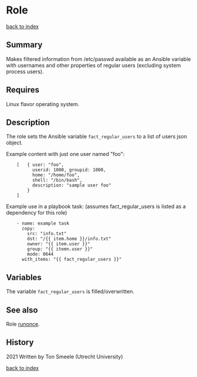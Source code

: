 # Role <name>
[back to index](../index.md#Roles)

## Summary
Makes filtered information from /etc/passwd available as an Ansible variable
with usernames and other properties of regular users (excluding system process users).

## Requires
Linux flavor operating system.

## Description
The role sets the Ansible variable `fact_regular_users` to a list of users json object. 

Example content with just one user named "foo": 
```
    [   { user: "foo", 
          userid: 1000, groupid: 1000, 
          home: "/home/foo", 
          shell: "/bin/bash",
          description: "sample user foo"
        }  
    ]
```
Example use in a playbook task:
(assumes fact_regular_users is listed as a dependency for this role) 
```
    - name: example task
      copy:
        src: "info.txt"
        dst: "/{{ item.home }}/info.txt"
        owner: "{{ item.user }}"
        group: "{{ itemn.user }}"
        mode: 0644
      with_items: "{{ fact_regular_users }}"
```

## Variables
The variable `fact_regular_users` is filled/overwritten.

## See also
Role [runonce](./runonce.md).


## History
2021 Written by Ton Smeele (Utrecht University)



[back to index](../index.md#Roles)

